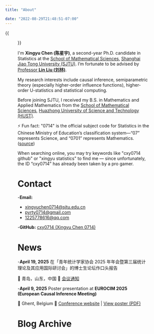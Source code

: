 ```yaml
---
title: "About"

date: "2022-08-29T21:48:51-07:00"
---
```


{{<figure src="/media/images/about_my_photo.jpg" caption=" " width="640">}} 

I'm **Xingyu Chen (陈星宇)**, a second-year Ph.D. candidate in Statistics at the [School of Mathematical Sciences](https://math.sjtu.edu.cn/Default/index/), [Shanghai Jiao Tong University (SJTU)](https://www.sjtu.edu.cn/).  I’m fortunate to be advised by [Professor **Lin Liu (刘林)**](https://linliu-stats.github.io/).

My research interests include causal inference, semiparametric theory (especially higher-order influence functions), higher-order U-statistics and statistical computing.

Before joining SJTU, I received my B.S. in Mathematics and Applied Mathematics from the [School of Mathematical Sciences](https://maths.hust.edu.cn/), [Huazhong University of Science and Technology (HUST)](http://www.hust.edu.cn/).

⚡ Fun fact: "0714" is the official subject code for Statistics in the Chinese Ministry of Education’s classification system—“07” represents Science, and “0701” represents Mathematics. ([source](https://www.cdgdc.edu.cn/dslxkpgjggb/))

When searching online, you may try keywords like "cxy0714 github" or "xingyu statistics" to find me — since unfortunately, the ID “cxy0714” has already been taken by a pro gamer.

#  Contact

-**Email:**

- xingyuchen0714@sjtu.edu.cn
- pyrty0714@gmail.com
- 1225778616@qq.com

-**GitHub:** [cxy0714 (Xingyu Chen 0714)](https://github.com/cxy0714)

#  News

-**April 19, 2025** 在「青年统计学家协会 2025 年年会暨第三届统计理论及其应用国际研讨会」的博士生论坛作口头报告

  📍 青岛，山东，中国 🔗 [会议通知](https://mp.weixin.qq.com/s/TSpeKe6CJ3TXSqVWetmQqA)

-**April 9, 2025** Poster presentation at **EUROCIM 2025 (European Causal Inference Meeting)**

  📍 Ghent, Belgium 🔗 [Conference website](https://www.eurocim.org/) | [View poster (PDF)](media/pdf/poster_ghent.pdf)


# Blog Archive